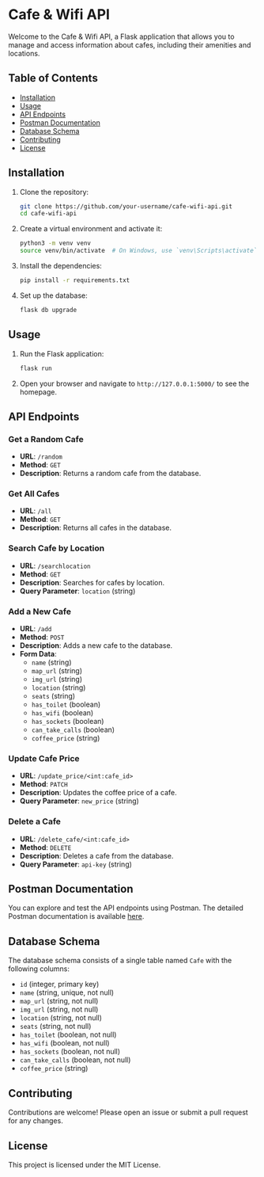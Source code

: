 # Cafe & Wifi API

Welcome to the Cafe & Wifi API, a Flask application that allows you to manage and access information about cafes, including their amenities and locations.

## Table of Contents

- [Installation](#installation)
- [Usage](#usage)
- [API Endpoints](#api-endpoints)
- [Postman Documentation](#postman-documentation)
- [Database Schema](#database-schema)
- [Contributing](#contributing)
- [License](#license)

## Installation

1. Clone the repository:

    ```bash
    git clone https://github.com/your-username/cafe-wifi-api.git
    cd cafe-wifi-api
    ```

2. Create a virtual environment and activate it:

    ```bash
    python3 -m venv venv
    source venv/bin/activate  # On Windows, use `venv\Scripts\activate`
    ```

3. Install the dependencies:

    ```bash
    pip install -r requirements.txt
    ```

4. Set up the database:

    ```bash
    flask db upgrade
    ```

## Usage

1. Run the Flask application:

    ```bash
    flask run
    ```

2. Open your browser and navigate to `http://127.0.0.1:5000/` to see the homepage.

## API Endpoints

### Get a Random Cafe

- **URL**: `/random`
- **Method**: `GET`
- **Description**: Returns a random cafe from the database.

### Get All Cafes

- **URL**: `/all`
- **Method**: `GET`
- **Description**: Returns all cafes in the database.

### Search Cafe by Location

- **URL**: `/searchlocation`
- **Method**: `GET`
- **Description**: Searches for cafes by location.
- **Query Parameter**: `location` (string)

### Add a New Cafe

- **URL**: `/add`
- **Method**: `POST`
- **Description**: Adds a new cafe to the database.
- **Form Data**:
  - `name` (string)
  - `map_url` (string)
  - `img_url` (string)
  - `location` (string)
  - `seats` (string)
  - `has_toilet` (boolean)
  - `has_wifi` (boolean)
  - `has_sockets` (boolean)
  - `can_take_calls` (boolean)
  - `coffee_price` (string)

### Update Cafe Price

- **URL**: `/update_price/<int:cafe_id>`
- **Method**: `PATCH`
- **Description**: Updates the coffee price of a cafe.
- **Query Parameter**: `new_price` (string)

### Delete a Cafe

- **URL**: `/delete_cafe/<int:cafe_id>`
- **Method**: `DELETE`
- **Description**: Deletes a cafe from the database.
- **Query Parameter**: `api-key` (string)

## Postman Documentation

You can explore and test the API endpoints using Postman. The detailed Postman documentation is available [here](https://documenter.getpostman.com/view/37008172/2sA3kRJPh5).

## Database Schema

The database schema consists of a single table named `Cafe` with the following columns:

- `id` (integer, primary key)
- `name` (string, unique, not null)
- `map_url` (string, not null)
- `img_url` (string, not null)
- `location` (string, not null)
- `seats` (string, not null)
- `has_toilet` (boolean, not null)
- `has_wifi` (boolean, not null)
- `has_sockets` (boolean, not null)
- `can_take_calls` (boolean, not null)
- `coffee_price` (string)

## Contributing

Contributions are welcome! Please open an issue or submit a pull request for any changes.

## License

This project is licensed under the MIT License.
